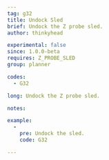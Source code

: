 ```yaml
---
tag: g32
title: Undock Sled
brief: Undock the Z probe sled.
author: thinkyhead

experimental: false
since: 1.0.0-beta
requires: Z_PROBE_SLED
group: planner

codes:
  - G32

long: Undock the Z probe sled.

notes:

example:
  -
    pre: Undock the sled.
    code: G32

---
```

